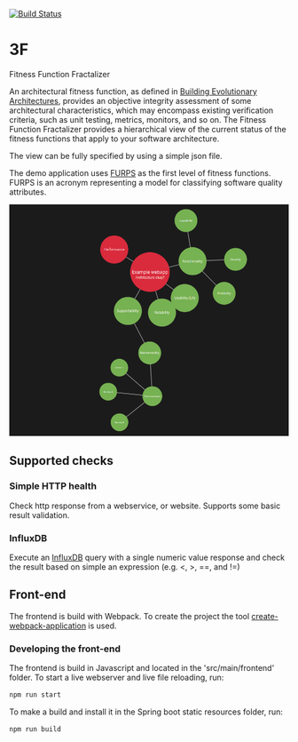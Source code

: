 [![Build Status](https://travis-ci.org/janverhoeckx/3F.svg?branch=master)](https://travis-ci.org/janverhoeckx/3F)

# 3F
Fitness Function Fractalizer

An architectural fitness function, as defined in [Building Evolutionary Architectures](https://www.thoughtworks.com/books/building-evolutionary-architectures), 
provides an objective integrity assessment of some architectural characteristics, which may encompass existing verification criteria, such as 
unit testing, metrics, monitors, and so on. The Fitness Function Fractalizer provides a hierarchical view of the current status of the fitness 
functions that apply to your software architecture.

The view can be fully specified by using a simple json file.

The demo application uses [FURPS](https://en.wikipedia.org/wiki/FURPS) as the first level of fitness functions. FURPS is an acronym representing a 
model for classifying software quality attributes.

![alt text](3f-screenshot.png "3F Screenshot")

## Supported checks
### Simple HTTP health
Check http response from a webservice, or website. Supports some basic result validation.

### InfluxDB
Execute an [InfluxDB](https://github.com/influxdata/influxdb) query with a single numeric value response and check the result based on simple an 
expression (e.g. <, >, ==, and !=)


## Front-end

The frontend is build with Webpack. To create the project the tool [create-webpack-application](https://www.npmjs.com/package/create-webpack-application) is used.
 
### Developing the front-end
The frontend is build in Javascript and located in the 'src/main/frontend' folder. To start a live webserver and live file reloading, run:

```bash
npm run start
```

To make a build and install it in the Spring boot static resources folder, run:
```bash
npm run build
```
